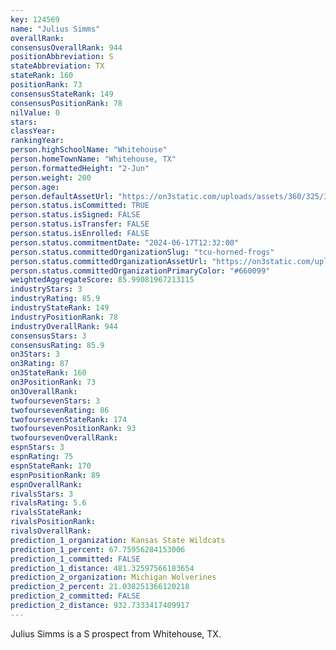 ```yaml
---
key: 124569
name: "Julius Simms"
overallRank: 
consensusOverallRank: 944
positionAbbreviation: S
stateAbbreviation: TX
stateRank: 160
positionRank: 73
consensusStateRank: 149
consensusPositionRank: 78
nilValue: 0
stars: 
classYear: 
rankingYear: 
person.highSchoolName: "Whitehouse"
person.homeTownName: "Whitehouse, TX"
person.formattedHeight: "2-Jun"
person.weight: 200
person.age: 
person.defaultAssetUrl: "https://on3static.com/uploads/assets/360/325/325360.png"
person.status.isCommitted: TRUE
person.status.isSigned: FALSE
person.status.isTransfer: FALSE
person.status.isEnrolled: FALSE
person.status.commitmentDate: "2024-06-17T12:32:00"
person.status.committedOrganizationSlug: "tcu-horned-frogs"
person.status.committedOrganizationAssetUrl: "https://on3static.com/uploads/assets/773/214/214773.svg"
person.status.committedOrganizationPrimaryColor: "#660099"
weightedAggregateScore: 85.99081967213115
industryStars: 3
industryRating: 85.9
industryStateRank: 149
industryPositionRank: 78
industryOverallRank: 944
consensusStars: 3
consensusRating: 85.9
on3Stars: 3
on3Rating: 87
on3StateRank: 160
on3PositionRank: 73
on3OverallRank: 
twofoursevenStars: 3
twofoursevenRating: 86
twofoursevenStateRank: 174
twofoursevenPositionRank: 93
twofoursevenOverallRank: 
espnStars: 3
espnRating: 75
espnStateRank: 170
espnPositionRank: 89
espnOverallRank: 
rivalsStars: 3
rivalsRating: 5.6
rivalsStateRank: 
rivalsPositionRank: 
rivalsOverallRank: 
prediction_1_organization: Kansas State Wildcats
prediction_1_percent: 67.75956284153006
prediction_1_committed: FALSE
prediction_1_distance: 481.32597566183654
prediction_2_organization: Michigan Wolverines
prediction_2_percent: 21.038251366120218
prediction_2_committed: FALSE
prediction_2_distance: 932.7333417409917
---
```

Julius Simms is a S prospect from Whitehouse, TX.